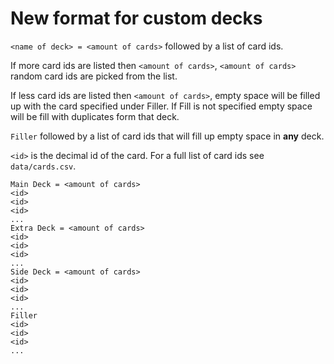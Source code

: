 # New format for custom decks

``<name of deck> = <amount of cards>`` followed by a list of card ids.

If more card ids are listed then ``<amount of cards>``,  ``<amount of cards>`` random card ids are picked from the list.

If less card ids are listed then ``<amount of cards>``, empty space will be filled up with the card specified under Filler.
If Fill is not specified empty space will be fill with duplicates form that deck.

``Filler``
followed by a list of card ids that will fill up empty space in **any** deck.

``<id>`` is the decimal id of the card.
For a full list of card ids see ``data/cards.csv``. 

```
Main Deck = <amount of cards>
<id>
<id>
<id>
...
Extra Deck = <amount of cards>
<id>
<id>
<id>
...
Side Deck = <amount of cards>
<id>
<id>
<id>
...
Filler 
<id>
<id>
<id>
...
```

